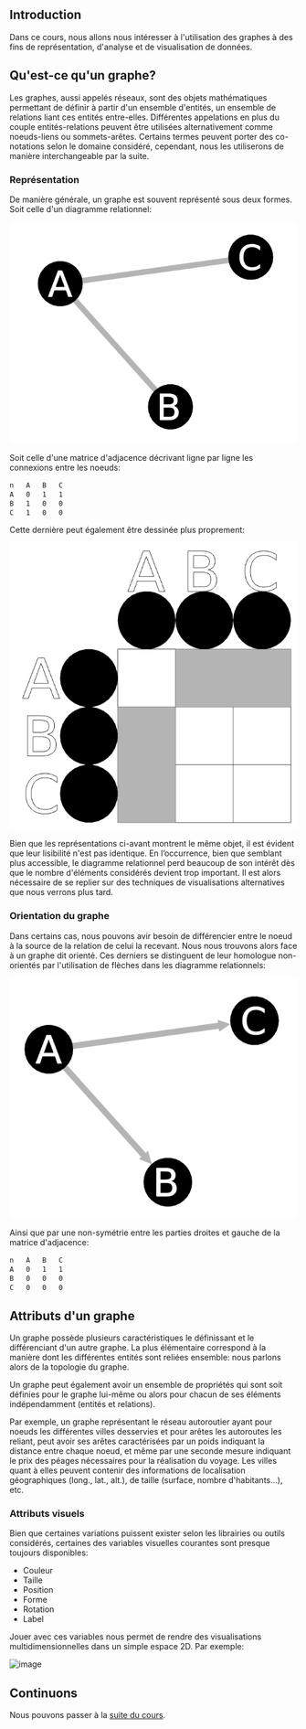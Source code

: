 ## Introduction


Dans ce cours, nous allons nous intéresser à l'utilisation des graphes à des fins de représentation, d'analyse et de visualisation de données.

## Qu'est-ce qu'un graphe?

Les graphes, aussi appelés réseaux, sont des objets mathématiques permettant de définir à partir d'un ensemble d'entités, un ensemble de relations liant ces entités entre-elles. Différentes appelations en plus du couple entités-relations peuvent être utilisées alternativement comme noeuds-liens ou sommets-arêtes. Certains termes peuvent porter des co-notations selon le domaine considéré, cependant, nous les utiliserons de manière interchangeable par la suite.

### Représentation

De manière générale, un graphe est souvent représenté sous deux formes. Soit celle d'un diagramme relationnel:

![image](image/1_1.png)

Soit celle d'une matrice d'adjacence décrivant ligne par ligne les connexions entre les noeuds:

```
n   A   B   C
A   0   1   1
B   1   0   0
C   1   0   0
```

Cette dernière peut également être dessinée plus proprement:

![image](image/1_2.png)

Bien que les représentations ci-avant montrent le même objet, il est évident que leur lisibilité n'est pas identique. En l’occurrence, bien que semblant plus accessible, le diagramme relationnel perd beaucoup de son intérêt dès que le nombre d'éléments considérés devient trop important. Il est alors nécessaire de se replier sur des techniques de visualisations alternatives que nous verrons plus tard.

### Orientation du graphe

Dans certains cas, nous pouvons avir besoin de différencier entre le noeud à la source de la relation de celui la recevant. Nous nous trouvons alors face à un graphe dit orienté. Ces derniers se distinguent de leur homologue non-orientés par l'utilisation de flèches dans les diagramme relationnels:

![image](image/1_3.png)

Ainsi que par une non-symétrie entre les parties droites et gauche de la matrice d'adjacence:

```
n   A   B   C
A   0   1   1
B   0   0   0
C   0   0   0
```

## Attributs d'un graphe

Un graphe possède plusieurs caractéristiques le définissant et le différenciant d'un autre graphe. La plus élémentaire correspond à la manière dont les différentes entités sont reliées ensemble: nous parlons alors de la topologie du graphe.

Un graphe peut également avoir un ensemble de propriétés qui sont soit définies pour le graphe lui-même ou alors pour chacun de ses éléments indépendamment (entités et relations). 

Par exemple, un graphe représentant le réseau autoroutier ayant pour noeuds les différentes villes desservies et pour arêtes les autoroutes les reliant, peut avoir ses arêtes caractérisées par un poids indiquant la distance entre chaque noeud, et même par une seconde mesure indiquant le prix des péages nécessaires pour la réalisation du voyage.
Les villes quant à elles peuvent contenir des informations de localisation géographiques (long., lat., alt.), de taille (surface, nombre d'habitants...), etc.

### Attributs visuels

Bien que certaines variations puissent exister selon les librairies ou outils considérés, certaines des variables visuelles courantes sont presque toujours disponibles:

* Couleur
* Taille
* Position
* Forme
* Rotation
* Label

Jouer avec ces variables nous permet de rendre des visualisations multidimensionnelles dans un simple espace 2D. Par exemple:

![image](image/1_4.png)


## Continuons

Nous pouvons passer à la [suite du cours](./2_graph-creation.md).
